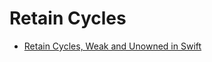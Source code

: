# Retain Cycles

- [Retain Cycles, Weak and Unowned in Swift](https://thomashanning.com/retain-cycles-weak-unowned-swift/)